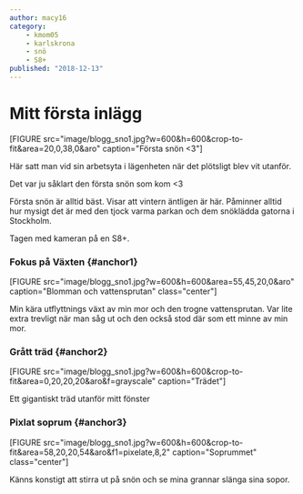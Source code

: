 ```yaml
---
author: macy16
category:
    - kmom05
    - karlskrona
    - snö
    - S8+
published: "2018-12-13"
---
```

Mitt första inlägg
==================================

[FIGURE src="image/blogg_sno1.jpg?w=600&h=600&crop-to-fit&area=20,0,38,0&aro" caption="Första snön <3"]

Här satt man vid sin arbetsyta i lägenheten när det plötsligt blev vit utanför.

Det var ju såklart den första snön som kom <3

<!--more-->

Första snön är alltid bäst. Visar att vintern äntligen är här.
Påminner alltid hur mysigt det är med den tjock varma parkan och dem snöklädda gatorna i Stockholm.

Tagen med kameran på en S8+.

### Fokus på Växten {#anchor1}

[FIGURE src="image/blogg_sno1.jpg?w=600&h=600&area=55,45,20,0&aro" caption="Blomman och vattensprutan" class="center"]

Min kära utflyttnings växt av min mor och den trogne vattensprutan. Var lite extra trevligt när man såg ut och den också stod där
som ett minne av min mor.

### Grått träd {#anchor2}

[FIGURE src="image/blogg_sno1.jpg?w=600&h=600&crop-to-fit&area=0,20,20,20&aro&f=grayscale" caption="Trädet"]

Ett gigantiskt träd utanför mitt fönster
<br>

### Pixlat soprum {#anchor3}

[FIGURE src="image/blogg_sno1.jpg?w=600&h=600&crop-to-fit&area=58,20,20,54&aro&f1=pixelate,8,2" caption="Soprummet" class="center"]

Känns konstigt att stirra ut på snön och se mina grannar slänga sina sopor.
